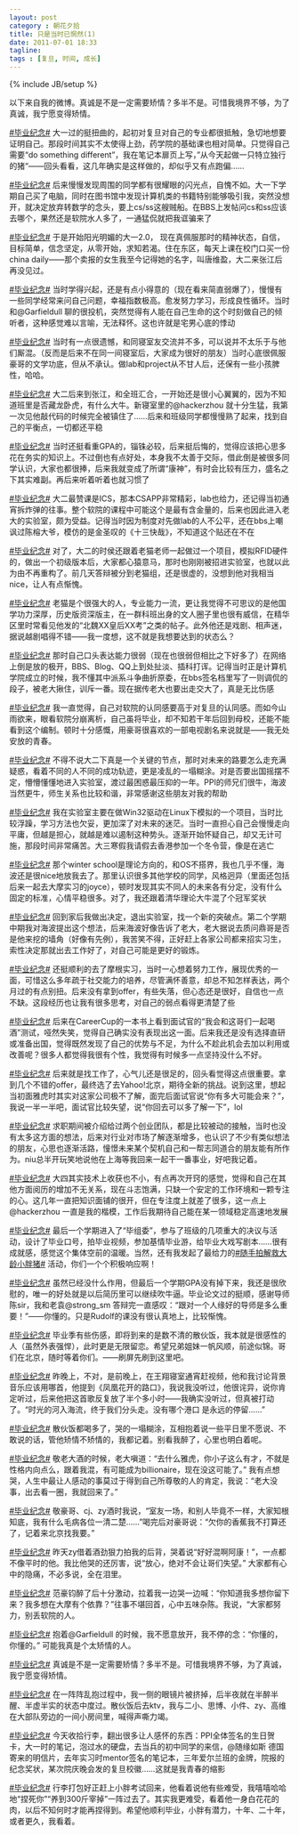 ```yaml
---
layout: post
category : 朝花夕拾 
title: 只是当时已惘然(1)
date: 2011-07-01 18:33
tagline:
tags : [复旦, 时间, 成长]
---
```

{% include JB/setup %}

以下来自我的微博。真诚是不是一定需要矫情？多半不是。可惜我境界不够，为了真诚，我宁愿变得矫情。

[#毕业纪念#][] 大一过的挺扭曲的，起初对复旦对自己的专业都很抵触，急切地想要证明自己。那段时间其实不太使得上劲，药学院的基础课也相对简单。只觉得自己需要“do something different”，我在笔记本扉页上写，”从今天起做一只特立独行的猪“——回头看看，这几年确实是这样做的，却似乎又有点跑偏……

[#毕业纪念#][] 后来慢慢发现周围的同学都有很耀眼的闪光点，自愧不如。大一下学期自己买了电脑，同时在图书馆中发现计算机类的书籍特别能够吸引我，突然没想开，就决定放弃转数学的念头，要上cs/ss这艘贼船。在BBS上发帖问cs和ss应该去哪个，果然还是软院水人多了，一通猛侃就把我诓骗来了

[#毕业纪念#][] 于是开始阳光明媚的大一2.0， 现在真佩服那时的精神状态，自信，目标简单，信念坚定，从零开始，求知若渴。住在东区，每天上课在校门口买一份china daily——那个卖报的女生我至今记得她的名字，叫唐维盈，大二来张江后再没见过。

[#毕业纪念#][] 当时学得兴起，还是有点小得意的（现在看来简直弱爆了），慢慢有一些同学经常来问自己问题，幸福指数极高。愈发努力学习，形成良性循环。当时和@Garfieldull 聊的很投机，突然觉得有人能在自己生命的这个时刻做自己的倾听者，这种感觉难以言喻，无法释怀。这也许就是宅男心底的悸动

[#毕业纪念#][] 当时有一点很遗憾，和同寝室友交流并不多，可以说并不太乐于与他们厮混。（反而是后来不在同一间寝室后，大家成为很好的朋友）当时心底很佩服豪哥的文学功底，但从不承认。做lab和project从不甘人后，还保有一些小孩脾性，哈哈。

[#毕业纪念#][] 大二后来到张江，和全班汇合，一开始还是很小心翼翼的，因为不知道班里是否藏龙卧虎，有什么大牛。新寝室里的@hackerzhou 就十分生猛，我第一次见他敲代码的时候完全被镇住了……后来和班级同学都慢慢熟了起来，找到自己的平衡点，一切都还平稳

[#毕业纪念#][] 当时还挺看重GPA的，锱铢必较，后来挺后悔的，觉得应该把心思多花在务实的知识上。不过倒也有点好处，本身我不太善于交际，借此倒是被很多同学认识，大家也都很捧，后来我就变成了所谓“康神”，有时会比较有压力，盛名之下其实难副。再后来听着听着也就习惯了

[#毕业纪念#][] 大二最赞课是ICS，那本CSAPP非常精彩，lab也给力，还记得当初通宵拆炸弹的往事。整个软院的课程中可能这个是最有含金量的，后来也因此进入老大的实验室，颇为受益。记得当时因为制度对先做lab的人不公平，还在bbs上嘲讽过陈榕大爷，模仿的是金圣叹的《十三快哉》，不知道这个贴还在不在

[#毕业纪念#][] 对了，大二的时侯还跟着老猫老师一起做过一个项目，模拟RFID硬件的，做出一个初级版本后，大家都心猿意马，那时也刚刚被招进实验室，也就以此为由不再重构了。前几天答辩被分到老猫组，还是很虚的，没想到他对我相当nice，让人有点惭愧。

[#毕业纪念#][] 老猫是个很强大的人，专业能力一流，更让我觉得不可思议的是他国学功力深厚，历史版资深版主，在一群科班出身的文人圈子里也很有威信，在精华区里时常看见他发的“北魏XX皇后XX考”之类的帖子。此外他还是戏剧、相声迷，据说越剧唱得不错——我一度想，这不就是我想要达到的状态么？

[#毕业纪念#][] 那时自己口头表达能力很弱（现在也很弱但相比之下好多了）在网络上倒是放的极开，BBS、Blog、QQ上到处扯淡、插科打诨。记得当时正是计算机学院成立的时候，我不懂其中派系斗争曲折原委，在bbs签名档里写了一则调侃的段子，被老大揪住，训斥一番。现在据传老大也要出走交大了，真是无比伤感

[#毕业纪念#][] 我一直觉得，自己对软院的认同感要高于对复旦的认同感。而如今山雨欲来，眼看软院分崩离析，自己虽将毕业，却不知若干年后回到母校，还能不能看到这个编制。顿时十分感慨，用豪哥很喜欢的一部电视剧名来说就是——我无处安放的青春。

[#毕业纪念#][] 不得不说大二下真是一个关键的节点，那时对未来的路要怎么走充满疑惑，看着不同的人不同的成功轨迹，更是凌乱的一塌糊涂。对是否要出国摇摆不定，懵懵懂懂地进入实验室，渡过最困惑最压抑的一年。PPI的师兄们很牛，海波当然更牛，师生关系也比较和谐，非常感谢这些朋友对我的帮助

[#毕业纪念#][] 我在实验室主要在做Win32驱动在Linux下模拟的一个项目，当时比较浮躁，学习方法也欠妥，更加深了对未来的迷茫。当时一直担心自己会慢慢走向平庸，但越是担心，就越是难以遏制这种势头。逐渐开始怀疑自己，却又无计可施，那段时间非常痛苦。大三寒假我请假去香港参加一个冬令营，像是在逃亡

[#毕业纪念#][] 那个winter school是理论方向的，和OS不搭界，我也几乎不懂，海波还是很nice地放我去了。那里认识很多其他学校的同学，风格迥异（里面还包括后来一起去大摩实习的joyce），顿时发现其实不同人的未来各有分定，没有什么固定的标准，心情平稳很多。对了，我还跟着清华理论大牛混了个冠军奖状

[#毕业纪念#][] 回到家后我做出决定，退出实验室，找一个新的突破点。第二个学期中期我对海波提出这个想法，后来海波好像告诉了老大，老大据说去质问鼎哥是否是他来挖的墙角（好像有先例），我苦笑不得，正好赶上各家公司都来招实习生，索性决定那就出去工作好了，对自己可能是更好的锻炼。

[#毕业纪念#][] 还挺顺利的去了摩根实习，当时一心想着努力工作，展现优秀的一面，可惜这么多年疏于社交能力的培养，尽管满怀善意，却总不知怎样表达，两个月过的有点别扭。后来没有拿到offer，有些失落，但心态还是很好，自信也一点不缺。这段经历也让我有很多思考，对自己的弱点看得更清楚了些

[#毕业纪念#][] 后来在CareerCup的一本书上看到面试官的“我会和这哥们一起喝酒”测试，哑然失笑，觉得自己确实没有表现出这一面。后来我还是没有选择直研或准备出国，觉得既然发现了自己的优势与不足，为什么不趁此机会去加以利用或改善呢？很多人都觉得我很有个性，我觉得有时候多一点坚持没什么不好。

[#毕业纪念#][] 后来就是找工作了，心气儿还是很足的，回头看觉得这点很重要。拿到几个不错的offer，最终选了去Yahoo!北京，期待全新的挑战。说到这里，想起当初面雅虎时其实对这家公司极不了解，面完后面试官说“你有多大可能会来？”，我说一半一半吧，面试官比较失望，说“你回去可以多了解一下”，lol

[#毕业纪念#][] 求职期间被介绍给过两个创业团队，都是比较被动的接触，当时也没有太多这方面的想法，后来对行业对市场了解逐渐增多，也认识了不少有类似想法的朋友，心思也逐渐活路，憧憬未来某个契机自己和一帮志同道合的朋友能有所作为。niu总半开玩笑地说他在上海等我回来一起干一番事业，好吧我记着。

[#毕业纪念#][] 大四其实技术上收获也不小，有点再次开窍的感觉，觉得和自己在其他方面阅历的增加不无关系，现在斗志饱满，只缺一个安定的工作环境和一颗专注的心。这几年一直把知识面铺的很开，但在专注度上就差了很多，这一点上@hackerzhou 一直是我的楷模，工作后我期待自己能在某一领域稳定高速地发展

[#毕业纪念#][] 最后一个学期进入了“毕组委”，参与了班级的几项重大的决议与活动，设计了毕业口号，拍毕业视频，参加基情毕业游，给毕业大戏写剧本……很有成就感，感觉这个集体空前的温暖。当然，还有我发起了最给力的[#随手拍解救大龄小胖猪#][] 活动，你们一个个积极响应啊！

[#毕业纪念#][] 虽然已经没什么作用，但最后一个学期GPA没有掉下来，我还是很欣慰的，唯一的好处就是以后简历里可以继续吹牛逼。毕业论文过的挺顺，感谢导师陈sir，我和老袁@strong_sm 答辩完一直感叹：“跟对一个人缘好的导师是多么重要！”——你懂的。只是Rudolf的课没有很认真地上，比较惭愧。

[#毕业纪念#][] 毕业季有些伤感，即将到来的是数不清的散伙饭，我本就是很感性的人（虽然外表强悍），此时更是无限留恋。希望兄弟姐妹一帆风顺，前途似锦。哥们在北京，随时等着你们。——刷屏先刷到这里吧。

[#毕业纪念#][] 昨晚上，不对，是前晚上，在王翔寝室通宵赶视频，他和我讨论背景音乐应该用哪首，他提到《凤凰花开的路口》，我说我没听过，他很诧异，说你肯定听过，后来他把这首歌反复放了半个多小时——我确实没听过，但真被打动了。“时光的河入海流，终于我们分头走。没有哪个港口 是永远的停留……”

[#毕业纪念#][] 散伙饭都喝多了，哭的一塌糊涂，互相抱着说一些平日里不愿说、不敢说的话，管他矫情不矫情的，我都记着。别看我醉了，心里也明白着呢。

[#毕业纪念#][] 敬老大酒的时候，老大嗔道：“去什么雅虎，你小子这么有才，不就是性格内向点么，跟着我混，有可能成为billionaire，现在没这可能了。” 我有点想哭，人生中最让人感动的事莫过于得到自己所尊敬的人的肯定，我说：“老大没事，出去看一圈，我就回来了。”

[#毕业纪念#][] 敬豪哥、cj、zy酒时我说，“室友一场，和别人毕竟不一样，大家知根知底，我有什么毛病各位一清二楚……”喝完后对豪哥说：“欠你的香蕉我不打算还了，记着来北京找我要。”

[#毕业纪念#][] 昨天zy借着酒劲狠力拍我的后背，哭着说“好好混啊阿康！”，一点都不像平时的他。我比他哭的还厉害，说“放心，绝对不会让哥们失望。” 大家都有心中的隐痛，不必多说，全在泪里。

[#毕业纪念#][] 范豪钧醉了后十分激动，拉着我一边哭一边喊：“你知道我多想你留下来？我多想在大摩有个依靠？”往事不堪回首，心中五味杂陈。我说，“大家都努力，别丢软院的人。

[#毕业纪念#][] 抱着@Garfieldull 的时候，我不愿意放开，我不停的念：“你懂的，你懂的。” 可能我真是个太矫情的人。

[#毕业纪念#][] 真诚是不是一定需要矫情？多半不是。可惜我境界不够，为了真诚，我宁愿变得矫情。

[#毕业纪念#][] 在一阵阵乱抱过程中，我一侧的眼镜片被挤掉，后半夜就在半醉半醒、半虚半实的状态中度过。散伙饭后去ktv，我与二小、思博、小件、zy、高维在大部队旁边的一间小房间里，喊得声嘶力竭。

[#毕业纪念#][] 今天收拾行李，翻出很多让人感怀的东西：PPI全体签名的生日贺卡，大一时的笔记，泡过水的硬盘，去当兵的初中同学的来信，@随缘如斯 德国寄来的明信片，去年实习时mentor签名的笔记本，三年爱尔兰班的金牌，院报的纪念奖状，某次院庆晚会发的复旦校徽……这就是我青春的缩影

[#毕业纪念#][] 行李打包好正赶上小胖考试回来，他看着说他有些难受，我嘻嘻哈哈地“捏死你”“养到300斤宰掉”一阵过去了。其实我更难受，看着他一身白花花的肉，以后不知何时才能再捏得到。希望他顺利毕业，小胖有潜力，十年、二十年，或者更久，我看着。

[#随手拍解救大龄小胖猪#]: http://weibo.com/k/%25E9%259A%258F%25E6%2589%258B%25E6%258B%258D%25E8%25A7%25A3%25E6%2595%2591%25E5%25A4%25A7%25E9%25BE%2584%25E5%25B0%258F%25E8%2583%2596%25E7%258C%25AA&refer=miniblog_jing
[#毕业纪念#]: http://weibo.com/k/%25E6%25AF%2595%25E4%25B8%259A%25E7%25BA%25AA%25E5%25BF%25B5&refer=miniblog_jing
